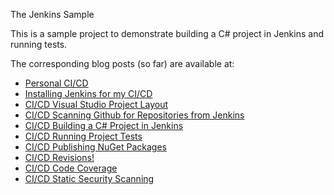 The Jenkins Sample

This is a sample project to demonstrate building a C# project in Jenkins and running tests.

The corresponding blog posts (so far) are available at:
 * [Personal CI/CD](https://www.oneoddsock.com/blog/2022/04/02/personal-ci-cd/)
 * [Installing Jenkins for my CI/CD](https://www.oneoddsock.com/blog/2022/04/02/installing-jenkins-for-my-ci-cd/)
 * [CI/CD Visual Studio Project Layout](https://www.oneoddsock.com/blog/2022/04/04/ci-cd-visual-studio-project-layout/)
 * [CI/CD Scanning Github for Repositories from Jenkins](https://www.oneoddsock.com/blog/2022/04/08/ci-cd-scanning-github-for-repositories-from-jenkins/)
 * [CI/CD Building a C# Project in Jenkins](https://www.oneoddsock.com/blog/2022/04/08/ci-cd-building-a-c-project-in-jenkins/)
 * [CI/CD Running Project Tests](https://www.oneoddsock.com/blog/2022/04/10/ci-cd-running-project-tests/)
 * [CI/CD Publishing NuGet Packages](https://www.oneoddsock.com/blog/2022/11/16/ci-cd-publishing-nuget-packages/)
 * [CI/CD Revisions!](https://www.oneoddsock.com/blog/2022/11/26/ci-cd-revisions/)
 * [CI/CD Code Coverage](https://www.oneoddsock.com/blog/2022/11/26/ci-cd-code-coverage/)
 * [CI/CD Static Security Scanning](https://www.oneoddsock.com/blog/2022/11/26/ci-cd-security-scanning/)